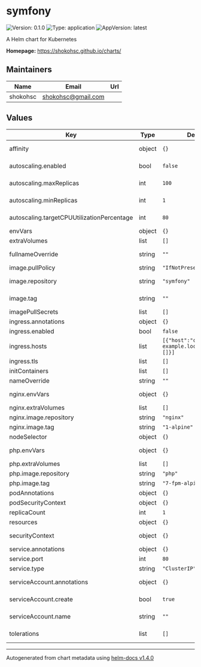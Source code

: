 # symfony

![Version: 0.1.0](https://img.shields.io/badge/Version-0.1.0-informational?style=flat-square) ![Type: application](https://img.shields.io/badge/Type-application-informational?style=flat-square) ![AppVersion: latest](https://img.shields.io/badge/AppVersion-latest-informational?style=flat-square)

A Helm chart for Kubernetes

**Homepage:** <https://shokohsc.github.io/charts/>

## Maintainers

| Name | Email | Url |
| ---- | ------ | --- |
| shokohsc | shokohsc@gmail.com |  |

## Values

| Key | Type | Default | Description |
|-----|------|---------|-------------|
| affinity | object | `{}` | node/pod affinities (requires Kubernetes >=1.6) |
| autoscaling.enabled | bool | `false` | HorizontalPodAutoscaler toggle |
| autoscaling.maxReplicas | int | `100` | HorizontalPodAutoscaler maximum replicas |
| autoscaling.minReplicas | int | `1` | HorizontalPodAutoscaler minimum replicas |
| autoscaling.targetCPUUtilizationPercentage | int | `80` | HorizontalPodAutoscaler targetCPUUtilizationPercentage |
| envVars | object | `{}` | Pod environment variables |
| extraVolumes | list | `[]` | Pod extra volumes |
| fullnameOverride | string | `""` | release full release name override option |
| image.pullPolicy | string | `"IfNotPresent"` | container image pull policy |
| image.repository | string | `"symfony"` | container image repository: some symfony app |
| image.tag | string | `""` | container image tag or Chart appVersion if undefined |
| imagePullSecrets | list | `[]` | registry secret |
| ingress.annotations | object | `{}` | Ingress annotations |
| ingress.enabled | bool | `false` | Ingress toggle |
| ingress.hosts | list | `[{"host":"chart-example.local","paths":[]}]` | Ingress hosts entries |
| ingress.tls | list | `[]` | Ingress tls entries |
| initContainers | list | `[]` | Pod init containers |
| nameOverride | string | `""` | release name override option |
| nginx.envVars | object | `{}` | nginx container environment variables |
| nginx.extraVolumes | list | `[]` | nginx container extra volumes |
| nginx.image.repository | string | `"nginx"` | nginx image repository |
| nginx.image.tag | string | `"1-alpine"` | nginx image tag |
| nodeSelector | object | `{}` | node labels for pod assignment |
| php.envVars | object | `{}` | php container environment variables |
| php.extraVolumes | list | `[]` | php container extra volumes |
| php.image.repository | string | `"php"` | php image repository |
| php.image.tag | string | `"7-fpm-alpine"` | php image tag |
| podAnnotations | object | `{}` | Pod annotations |
| podSecurityContext | object | `{}` | Pod security group context |
| replicaCount | int | `1` | pods replica count |
| resources | object | `{}` | pod resource requests & limits |
| securityContext | object | `{}` | Deployment security group context |
| service.annotations | object | `{}` | Service annotations |
| service.port | int | `80` | Service port |
| service.type | string | `"ClusterIP"` | Service type |
| serviceAccount.annotations | object | `{}` | Annotations to add to the service account |
| serviceAccount.create | bool | `true` | Specifies whether a service account should be created |
| serviceAccount.name | string | `""` | The name of the service account to use |
| tolerations | list | `[]` | node taints to tolerate (requires Kubernetes >=1.6) |

----------------------------------------------
Autogenerated from chart metadata using [helm-docs v1.4.0](https://github.com/norwoodj/helm-docs/releases/v1.4.0)
